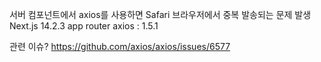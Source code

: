 서버 컴포넌트에서 axios를 사용하면 Safari 브라우저에서 중복 발송되는 문제 발생
Next.js 14.2.3 app router 
axios : 1.5.1

관련 이슈?
https://github.com/axios/axios/issues/6577

